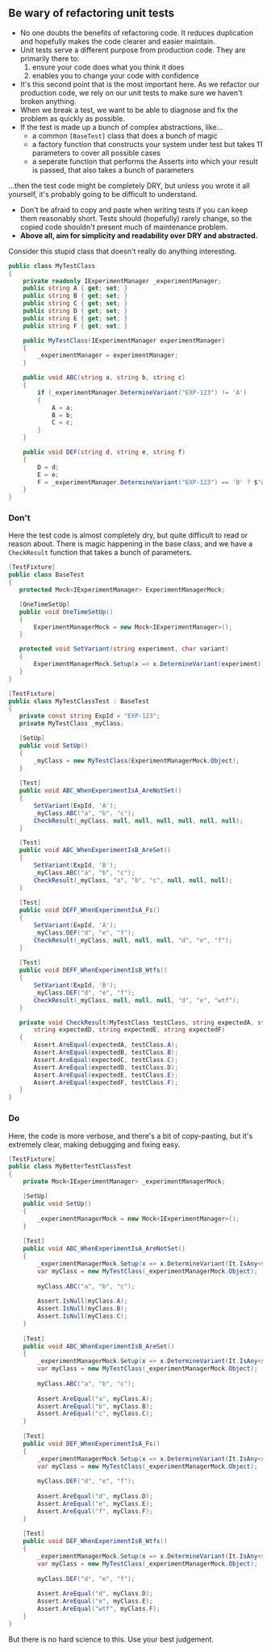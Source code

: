 ## Be wary of refactoring unit tests

- No one doubts the benefits of refactoring code. It reduces duplication and hopefully makes the code clearer and easier maintain.
 - Unit tests serve a different purpose from production code. They are primarily there to:
   1. ensure your code does what you think it does
   2. enables you to change your code with confidence
 - It's this second point that is the most important here. As we refactor our production code, we rely on our unit tests to make sure we haven't broken anything.
 - When we break a test, we want to be able to diagnose and fix the problem as quickly as possible.
 - If the test is made up a bunch of complex abstractions, like...
   - a common `[BaseTest]` class that does a bunch of magic
   - a factory function that constructs your system under test but takes 11 parameters to cover all possible cases
   - a seperate function that performs the Asserts into which your result is passed, that also takes a bunch of parameters
   
 ...then the test code might be completely DRY, but unless you wrote it all yourself, it's probably going to be difficult to understand.
 
 - Don't be afraid to copy and paste when writing tests if you can keep them reasonably short. Tests should (hopefully) rarely change, so the copied code shouldn't present much of maintenance problem.
 - **Above all, aim for simplicity and readability over DRY and abstracted.**
 
 Consider this stupid class that doesn't really do anything interesting.
 
 ```c#
 public class MyTestClass
 {
     private readonly IExperimentManager _experimentManager;
     public string A { get; set; }
     public string B { get; set; }
     public string C { get; set; }
     public string D { get; set; }
     public string E { get; set; }
     public string F { get; set; }

     public MyTestClass(IExperimentManager experimentManager)
     {
         _experimentManager = experimentManager;
     }

     public void ABC(string a, string b, string c)
     {
         if (_experimentManager.DetermineVariant("EXP-123") != 'A')
         {
             A = a;
             B = b;
             C = c;
         }
     }

     public void DEF(string d, string e, string f)
     {
         D = d;
         E = e;
         F = _experimentManager.DetermineVariant("EXP-123") == 'B' ? $"wt{f}" : f;
     }
 }
 
 ```
 
 ### Don't
 
 Here the test code is almost completely dry, but quite difficult to read or reason about. There is magic happening in the base class, and we have a `CheckResult` function that takes a bunch of parameters.
 
 ```c#
[TestFixture]
public class BaseTest
{
    protected Mock<IExperimentManager> ExperimentManagerMock;

    [OneTimeSetUp]
    public void OneTimeSetUp()
    {
        ExperimentManagerMock = new Mock<IExperimentManager>();
    }

    protected void SetVariant(string experiment, char variant)
    {
        ExperimentManagerMock.Setup(x => x.DetermineVariant(experiment)).Returns(variant);
    }
}

[TestFixture]
public class MyTestClassTest : BaseTest
{
    private const string ExpId = "EXP-123";
    private MyTestClass _myClass;

    [SetUp]
    public void SetUp()
    {
        _myClass = new MyTestClass(ExperimentManagerMock.Object);
    }
     
    [Test]
    public void ABC_WhenExperimentIsA_AreNotSet()
    {
        SetVariant(ExpId, 'A');
        _myClass.ABC("a", "b", "c");
        CheckResult(_myClass, null, null, null, null, null, null);
    }
 
    [Test]
    public void ABC_WhenExperimentIsB_AreSet()
    {
        SetVariant(ExpId, 'B');
        _myClass.ABC("a", "b", "c");
        CheckResult(_myClass, "a", "b", "c", null, null, null);
    }
     
    [Test]
    public void DEFF_WhenExperimentIsA_Fs()
    {
        SetVariant(ExpId, 'A');
        _myClass.DEF("d", "e", "f");
        CheckResult(_myClass, null, null, null, "d", "e", "f");
    }
     
    [Test]
    public void DEFF_WhenExperimentIsB_Wtfs()
    {
        SetVariant(ExpId, 'B');
        _myClass.DEF("d", "e", "f");
        CheckResult(_myClass, null, null, null, "d", "e", "wtf");
    }

    private void CheckResult(MyTestClass testClass, string expectedA, string expectedB, string expectedC, 
        string expectedD, string expectedE, string expectedF)
    {
        Assert.AreEqual(expectedA, testClass.A);
        Assert.AreEqual(expectedB, testClass.B);
        Assert.AreEqual(expectedC, testClass.C);
        Assert.AreEqual(expectedD, testClass.D);
        Assert.AreEqual(expectedE, testClass.E);
        Assert.AreEqual(expectedF, testClass.F);
    }
}
 ```
 
 ### Do
 
 Here, the code is more verbose, and there's a bit of copy-pasting, but it's extremely clear, making debugging and fixing easy.
 
 ```c#
 [TestFixture]
 public class MyBetterTestClassTest
 {
     private Mock<IExperimentManager> _experimentManagerMock;

     [SetUp]
     public void SetUp()
     {
         _experimentManagerMock = new Mock<IExperimentManager>();
     }
     
     [Test]
     public void ABC_WhenExperimentIsA_AreNotSet()
     {
         _experimentManagerMock.Setup(x => x.DetermineVariant(It.IsAny<string>())).Returns('A');
         var myClass = new MyTestClass(_experimentManagerMock.Object);
         
         myClass.ABC("a", "b", "c");
         
         Assert.IsNull(myClass.A);
         Assert.IsNull(myClass.B);
         Assert.IsNull(myClass.C);
     }
     
     [Test]
     public void ABC_WhenExperimentIsB_AreSet()
     {
         _experimentManagerMock.Setup(x => x.DetermineVariant(It.IsAny<string>())).Returns('B');
         var myClass = new MyTestClass(_experimentManagerMock.Object);
         
         myClass.ABC("a", "b", "c");
         
         Assert.AreEqual("a", myClass.A);
         Assert.AreEqual("b", myClass.B);
         Assert.AreEqual("c", myClass.C);
     }
     
     [Test]
     public void DEF_WhenExperimentIsA_Fs()
     {
         _experimentManagerMock.Setup(x => x.DetermineVariant(It.IsAny<string>())).Returns('A');
         var myClass = new MyTestClass(_experimentManagerMock.Object);
         
         myClass.DEF("d", "e", "f");
         
         Assert.AreEqual("d", myClass.D);
         Assert.AreEqual("e", myClass.E);
         Assert.AreEqual("f", myClass.F);
     }
     
     [Test]
     public void DEF_WhenExperimentIsB_Wtfs()
     {
         _experimentManagerMock.Setup(x => x.DetermineVariant(It.IsAny<string>())).Returns('B');
         var myClass = new MyTestClass(_experimentManagerMock.Object);
         
         myClass.DEF("d", "e", "f");
         
         Assert.AreEqual("d", myClass.D);
         Assert.AreEqual("e", myClass.E);
         Assert.AreEqual("wtf", myClass.F);
     }
 }
 ```
 
 But there is no hard science to this. Use your best judgement.